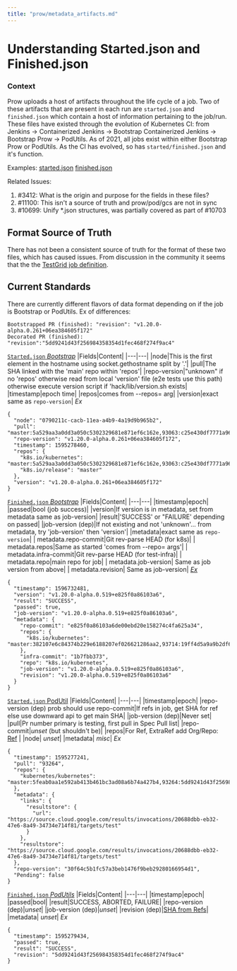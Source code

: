 ```yaml
---
title: "prow/metadata_artifacts.md"
---
```


# Understanding Started.json and Finished.json

### Context
Prow uploads a host of artifacts throughout the life cycle of a job. Two of these artifacts that are present in each run are `started.json` and `finished.json` which contain a host of information pertaining to the job/run. These files have existed through the evolution of Kubernetes CI: from Jenkins -> Containerized Jenkins -> Bootstrap Containerized Jenkins -> Bootstrap Prow -> PodUtils. As of 2021, all jobs exist within either Bootstrap Prow or PodUtils. As the CI has evolved, so has `started/finished.json` and it's function.

Examples:
[started.json](https://storage.googleapis.com/kubernetes-jenkins/pr-logs/pull/test-infra/27816/pull-test-infra-verify-lint/1584987912955498496/started.json)
[finished.json](https://storage.googleapis.com/kubernetes-jenkins/pr-logs/pull/test-infra/27816/pull-test-infra-verify-lint/1584987912955498496/finished.json)

Related Issues:

1. #3412: What is the origin and purpose for the fields in these files?
2. #11100: This isn't a source of truth and prow/pod/gcs are not in sync
3. #10699: Unify *.json structures, was partially covered as part of #10703

## Format Source of Truth
There has not been a consistent source of truth for the format of these two files, which has caused issues. From discussion in the community it seems that the the [TestGrid job definition](https://github.com/GoogleCloudPlatform/testgrid/blob/master/metadata/job.go).

## Current Standards
There are currently different flavors of data format depending on if the job is Bootstrap or PodUtils. Ex of differences:
```
Bootstrapped PR (finished): "revision": "v1.20.0-alpha.0.261+06ea384605f172"
Decorated PR (finished): "revision":"5dd9241d43f256984358354d1fec468f274f9ac4"
```

[`Started.json` *Bootstrap*](https://github.com/kubernetes/test-infra/blob/a1a207e4cd847671f0a53553c664e24d26c9cdf7/jenkins/bootstrap.py#L315)
|Fields|Content|
|---|---|
|node|This is the first element in the hostname using socket.gethostname split by '.'|
|pull|The SHA linked with the 'main' repo within 'repos'|
|repo-version|"unknown" if no 'repos' otherwise read from local 'version' file (e2e tests use this path) otherwise execute version script if 'hack/lib/version.sh exists|
|timestamp|epoch time|
|repos|comes from --repos= arg|
|version|exact same as `repo-version`|
*Ex*
```
{
  "node": "0790211c-cacb-11ea-a4b9-4a19d9b965b2",
  "pull": "master:5a529aa3a0dd3a050c5302329681e871ef6c162e,93063:c25e430df7771a96c9a004d8500473a4f2ef55d3",
  "repo-version": "v1.20.0-alpha.0.261+06ea384605f172",
  "timestamp": 1595278460,
  "repos": {
    "k8s.io/kubernetes": "master:5a529aa3a0dd3a050c5302329681e871ef6c162e,93063:c25e430df7771a96c9a004d8500473a4f2ef55d3",
    "k8s.io/release": "master"
  },
  "version": "v1.20.0-alpha.0.261+06ea384605f172"
}
```

[`Finished.json` *Bootstrap*](https://github.com/kubernetes/test-infra/blob/1a958b0c2b6ddbb813bf6d23fe6b5714e9812e38/jenkins/bootstrap.py#L521)
|Fields|Content|
|---|---|
|timestamp|epoch|
|passed|bool (job success)|
|version|If version is in metadata, set from metadata same as job-version|
|result|'SUCCESS' or "FAILURE' depending on passed|
|job-version (dep)|If not existing and not 'unknown'... from metadata, try 'job-version' then 'version'|
|metadata|exact same as `repo-version`|
| metadata.repo-commit|Git rev-parse HEAD (for k8s)|
| metadata.repos|Same as started 'comes from --repo= args'|
| metadata.infra-commit|Git rev-parse HEAD (for test-infra)|
| metadata.repo|main repo for job|
| metadata.job-version| Same as job version from above|
| metadata.revision| Same as job-version|
*[Ex](https://prow.k8s.io/view/gcs/kubernetes-jenkins/pr-logs/pull/93714/pull-kubernetes-node-e2e/1291409525907132416/)*
```
{
  "timestamp": 1596732481,
  "version": "v1.20.0-alpha.0.519+e825f0a86103a6",
  "result": "SUCCESS",
  "passed": true,
  "job-version": "v1.20.0-alpha.0.519+e825f0a86103a6",
  "metadata": {
    "repo-commit": "e825f0a86103a6de00ebd20e158274c4fa625a34",
    "repos": {
      "k8s.io/kubernetes": "master:382107e6c84374b229e6188207ef026621286aa2,93714:19ff4d5a9a9b2df60019854f119e269ee035bbee"
    },
    "infra-commit": "1b7fbb373",
    "repo": "k8s.io/kubernetes",
    "job-version": "v1.20.0-alpha.0.519+e825f0a86103a6",
    "revision": "v1.20.0-alpha.0.519+e825f0a86103a6"
  }
}
```

[`Started.json` PodUtil](https://github.com/kubernetes/test-infra/blob/016edc15b8271c7528993cea0615cb11ecff201c/prow/initupload/run.go#L37)
|Fields|Content|
|---|---|
|timestamp|epoch|
|repo-version (dep) prob should use repo-commit|If refs in job, get SHA for ref else use downward api to get main SHA|
|job-version (dep)|Never set|
|pull|Pr number primary is testing, first pull in Spec Pull list|
|repo-commit|*unset* (but shouldn't be)|
|repos|For Ref, ExtraRef add Org/Repo: [Ref](https://github.com/kubernetes/test-infra/blob/4b5c7c99a851eb427f5c77bd0c8d11526f7b63c4/prow/apis/prowjobs/v1/types.go#L789) |
|node| *unset*|
|metadata| *misc*|
*Ex*
```
{
  "timestamp": 1595277241,
  "pull": "93264",
  "repos": {
    "kubernetes/kubernetes": "master:5feab0aa1e592ab413b461bc3ad08a6b74a427b4,93264:5dd9241d43f256984358354d1fec468f274f9ac4"
  },
  "metadata": {
    "links": {
      "resultstore": {
        "url": "https://source.cloud.google.com/results/invocations/20688dbb-eb32-47e6-8a49-34734e714f81/targets/test"
      }
    },
    "resultstore": "https://source.cloud.google.com/results/invocations/20688dbb-eb32-47e6-8a49-34734e714f81/targets/test"
  },
  "repo-version": "30f64c5b1fc57a3beb1476f9beb29280166954d1",
  "Pending": false
}
```

[`Finished.json` *PodUtils*](https://github.com/kubernetes/test-infra/blob/016edc15b8271c7528993cea0615cb11ecff201c/prow/sidecar/run.go#L209)
|Fields|Content|
|---|---|
|timestamp|epoch|
|passed|bool|
|result|SUCCESS, ABORTED, FAILURE|
|repo-version (dep)|*unset*|
|job-version (dep)|*unset*|
|revision (dep)|[SHA from Refs](https://github.com/kubernetes/test-infra/blob/4b5c7c99a851eb427f5c77bd0c8d11526f7b63c4/prow/pod-utils/downwardapi/jobspec.go#L163)|
|metadata| *unset*|
*Ex*
```
{
  "timestamp": 1595279434,
  "passed": true,
  "result": "SUCCESS",
  "revision": "5dd9241d43f256984358354d1fec468f274f9ac4"
}
```
